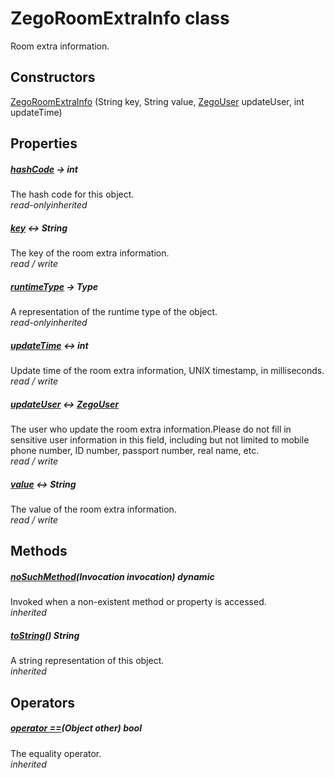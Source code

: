 


# ZegoRoomExtraInfo class









<p>Room extra information.</p>




## Constructors

[ZegoRoomExtraInfo](../zego_uikit_prebuilt_live_audio_room/ZegoRoomExtraInfo/ZegoRoomExtraInfo.md) (String key, String value, [ZegoUser](../zego_uikit_prebuilt_live_audio_room/ZegoUser-class.md) updateUser, int updateTime)

   


## Properties

##### [hashCode](../zego_uikit_prebuilt_live_audio_room/ZegoRoomExtraInfo/hashCode.md) &#8594; int



The hash code for this object.  
_<span class="feature">read-only</span><span class="feature">inherited</span>_



##### [key](../zego_uikit_prebuilt_live_audio_room/ZegoRoomExtraInfo/key.md) &#8596; String



The key of the room extra information.  
_<span class="feature">read / write</span>_



##### [runtimeType](../zego_uikit_prebuilt_live_audio_room/ZegoRoomExtraInfo/runtimeType.md) &#8594; Type



A representation of the runtime type of the object.  
_<span class="feature">read-only</span><span class="feature">inherited</span>_



##### [updateTime](../zego_uikit_prebuilt_live_audio_room/ZegoRoomExtraInfo/updateTime.md) &#8596; int



Update time of the room extra information, UNIX timestamp, in milliseconds.  
_<span class="feature">read / write</span>_



##### [updateUser](../zego_uikit_prebuilt_live_audio_room/ZegoRoomExtraInfo/updateUser.md) &#8596; [ZegoUser](../zego_uikit_prebuilt_live_audio_room/ZegoUser-class.md)



The user who update the room extra information.Please do not fill in sensitive user information in this field, including but not limited to mobile phone number, ID number, passport number, real name, etc.  
_<span class="feature">read / write</span>_



##### [value](../zego_uikit_prebuilt_live_audio_room/ZegoRoomExtraInfo/value.md) &#8596; String



The value of the room extra information.  
_<span class="feature">read / write</span>_





## Methods

##### [noSuchMethod](../zego_uikit_prebuilt_live_audio_room/ZegoRoomExtraInfo/noSuchMethod.md)(Invocation invocation) dynamic



Invoked when a non-existent method or property is accessed.  
_<span class="feature">inherited</span>_



##### [toString](../zego_uikit_prebuilt_live_audio_room/ZegoRoomExtraInfo/toString.md)() String



A string representation of this object.  
_<span class="feature">inherited</span>_





## Operators

##### [operator ==](../zego_uikit_prebuilt_live_audio_room/ZegoRoomExtraInfo/operator_equals.md)(Object other) bool



The equality operator.  
_<span class="feature">inherited</span>_
















